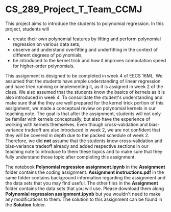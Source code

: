 # CS_289_Project_T_Team_CCMJ

This project aims to introduce the students to polynomial regression. In this project, students will 
* create their own polynomial features by lifting and perform polynomial regression on various data sets,
* observe and understand overfitting and underfitting in the context of different degrees of polynomials, 
* be introduced to the kernel trick and how it improves computation speed for higher-order polynomials. 

This assignment is designed to be completed in week 4 of EECS 16ML. We assumed that the students have ample understanding of linear regression and have tried running or implementing it, as it is assigned in week 2 of the class. We also assumed that the students know the basics of kernels as it is also introduced in week 4. To consolidate the student's understanding and make sure that the they are well prepared for the kernel trick portion of this assignment, we made a conceptual review on polynomial kernels in our teaching note. The goal is that after the assignment, students will not only be familar with kernels conceptually, but also have the experience of working with kernels themselves. Even though cross-validation and bias-variance tradeoff are also introduced in week 2, we are not confident that they will be covered in depth due to the packed schedule of week 2. Therefore, we did **not** assume that the students know cross-validation and bias-variance tradeoff already and added respective sections in our teaching note to introduce to them these topics and to make sure that they fully understand those topic after completing this assignment. 

The notebook **Polynomial regression assignment.ipynb** in the **Assignment** folder contains the coding assignment. **Assignment instructions.pdf** in the same folder contains background information regarding the assignment and the data sets that you may find useful. The other files in the **Assignment** folder contains the data sets that you will use. Please download them along **Polynomial regression assignment.ipynb** but you wouldn't need to make any modifications to them. The solution to this assignment can be found in the **Solution** folder. 

